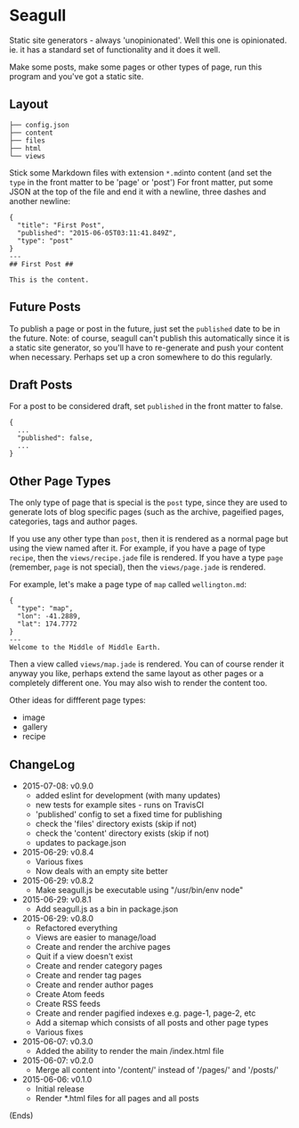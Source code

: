 # Seagull #

Static site generators - always 'unopinionated'. Well this one is opinionated. ie. it has a standard set of
functionality and it does it well.

Make some posts, make some pages or other types of page, run this program and you've got a static site.

## Layout ##

```
├── config.json
├── content
├── files
├── html
└── views
```

Stick some Markdown files with extension `*.md`into content (and set the `type` in the front matter to be 'page' or
'post') For front matter, put some JSON at the top of the file and end it with a newline, three dashes and another
newline:

```
{
  "title": "First Post",
  "published": "2015-06-05T03:11:41.849Z",
  "type": "post"
}
---
## First Post ##

This is the content.
```

## Future Posts ##

To publish a page or post in the future, just set the `published` date to be in the future. Note: of course, seagull can't
publish this automatically since it is a static site generator, so you'll have to re-generate and push your content when
necessary. Perhaps set up a cron somewhere to do this regularly.

## Draft Posts ##

For a post to be considered draft, set `published` in the front matter to false.

```
{
  ...
  "published": false,
  ...
}
```

## Other Page Types ##

The only type of page that is special is the `post` type, since they are used to generate lots of blog specific pages (such as the archive, pageified pages, categories, tags and author pages.

If you use any other type than `post`, then it is rendered as a normal page but using the view named after it. For
example, if you have a page of type `recipe`, then the `views/recipe.jade` file is rendered. If you have a type `page`
(remember, `page` is not special), then the `views/page.jade` is rendered.

For example, let's make a page type of `map` called `wellington.md`:

```
{
  "type": "map",
  "lon": -41.2889,
  "lat": 174.7772
}
---
Welcome to the Middle of Middle Earth.
```

Then a view called `views/map.jade` is rendered. You can of course render it anyway you like, perhaps extend the same layout as other pages or a completely different one. You may also wish to render the content too.

Other ideas for diffferent page types:

* image
* gallery
* recipe

## ChangeLog ##

* 2015-07-08: v0.9.0
  * added eslint for development (with many updates)
  * new tests for example sites - runs on TravisCI
  * 'published' config to set a fixed time for publishing
  * check the 'files' directory exists (skip if not)
  * check the 'content' directory exists (skip if not)
  * updates to package.json
* 2015-06-29: v0.8.4
  * Various fixes
  * Now deals with an empty site better
* 2015-06-29: v0.8.2
  * Make seagull.js be executable using "/usr/bin/env node"
* 2015-06-29: v0.8.1
  * Add seagull.js as a bin in package.json
* 2015-06-29: v0.8.0
  * Refactored everything
  * Views are easier to manage/load
  * Create and render the archive pages
  * Quit if a view doesn't exist
  * Create and render category pages
  * Create and render tag pages
  * Create and render author pages
  * Create Atom feeds
  * Create RSS feeds
  * Create and render pagified indexes e.g. page-1, page-2, etc
  * Add a sitemap which consists of all posts and other page types
  * Various fixes
* 2015-06-07: v0.3.0
  * Added the ability to render the main /index.html file
* 2015-06-07: v0.2.0
  * Merge all content into '/content/' instead of '/pages/' and '/posts/'
* 2015-06-06: v0.1.0
  * Initial release
  * Render *.html files for all pages and all posts

(Ends)
